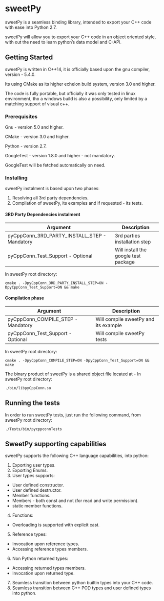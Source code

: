 # sweetPy

sweetPy is a seamless binding library, intended to export your C++ code with ease into Python 2.7.

sweetPy will allow you to export your C++ code in an object oriented style, with out the need to learn python’s data model and C-API.

## Getting Started

sweetPy is written in C++14, it is officially based upon the gnu compiler, version - 5.4.0.

Its using CMake as its higher echelon build system, version 3.0 and higher.

The code is fully portable, but officially it was only tested in linux environment, tho a windows build is also a possibility, only limited by a matching support of visual c++.

### Prerequisites

Gnu - version 5.0 and higher.

CMake - version 3.0 and higher.

Python - version 2.7.

GoogleTest - version 1.8.0 and higher - not mandatory.

GoogleTest will be fetched automatically on need.

### Installing

sweetPy instalment is based upon two phases:
1. Resolving all 3rd party dependencies.
2. Compilation of sweetPy, its examples and if requested - its tests.

#### 3RD Party Dependencies instalment

| Argument  | Description |
| ------------- | ------------- |
| pyCppConn_3RD_PARTY_INSTALL_STEP - Mandatory  | 3rd parties installation step |
|pyCppConn_Test_Support - Optional| Will install the google test package  |

In sweetPy root directory:
```
cmake . -DpyCppConn_3RD_PARTY_INSTALL_STEP=ON -DpyCppConn_Test_Support=ON && make
```

#### Compilation phase

| Argument  | Description |
| ------------- | ------------- |
| pyCppConn_COMPILE_STEP - Mandatory  | Will compile sweetPy and its example |
|pyCppConn_Test_Support - Optional| Will compile sweetPy tests  |

In sweetPy root directory:
```
cmake . -DpyCppConn_COMPILE_STEP=ON -DpyCppConn_Test_Support=ON && make
```

The binary product of sweetPy is a shared object file located at - 
In sweetPy root directory:
```
./bin/libpyCppConn.so
```

## Running the tests

In order to run sweetPy tests, just run the following command, from sweetPy root directory:
```
./Tests/bin/pycppconnTests
```

## SweetPy supporting capabilities

sweetPy supports the following C++ language capabilities, into python:

1. Exporting user types.
1. Exporting Enums.
3. User types supports:
- User defined constructor.
- User defined destructor.
- Member functions.
- Members - both const and not (for read and write permission).
- static member functions.
4. Functions:
- Overloading is supported with explicit cast.
5. Reference types:
- Invocation upon reference types.
- Accessing reference types members.
6. Non Python returned types:
- Accessing returned types members.
- Invocation upon returned type.
7. Seamless transition between python builtin types into your C++ code.
8. Seamless transition between C++ POD types and user defined types into python.
